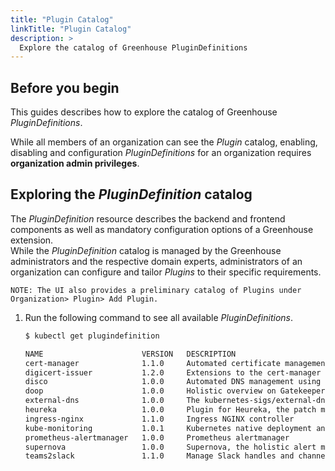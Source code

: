```yaml
---
title: "Plugin Catalog"
linkTitle: "Plugin Catalog"
description: >
  Explore the catalog of Greenhouse PluginDefinitions 
---
```


## Before you begin

This guides describes how to explore the catalog of Greenhouse _PluginDefinitions_.

While all members of an organization can see the _Plugin_ catalog, enabling, disabling and configuration _PluginDefinitions_ for an organization requires **organization admin privileges**.

## Exploring the _PluginDefinition_ catalog

The _PluginDefinition_ resource describes the backend and frontend components as well as mandatory configuration options of a Greenhouse extension.  
While the _PluginDefinition_ catalog is managed by the Greenhouse administrators and the respective domain experts, administrators of an organization can configure and tailor _Plugins_ to their specific requirements.

```text
NOTE: The UI also provides a preliminary catalog of Plugins under Organization> Plugin> Add Plugin.
```

1. Run the following command to see all available _PluginDefinitions_.

   ```bash
   $ kubectl get plugindefinition

   NAME                      VERSION   DESCRIPTION                                                                                                  AGE
   cert-manager              1.1.0     Automated certificate management in Kubernetes                                                               182d
   digicert-issuer           1.2.0     Extensions to the cert-manager for DigiCert support                                                          182d
   disco                     1.0.0     Automated DNS management using the Designate Ingress CNAME operator (DISCO)                                  179d
   doop                      1.0.0     Holistic overview on Gatekeeper policies and violations                                                      177d
   external-dns              1.0.0     The kubernetes-sigs/external-dns plugin.                                                                     186d
   heureka                   1.0.0     Plugin for Heureka, the patch management system.                                                             177d
   ingress-nginx             1.1.0     Ingress NGINX controller                                                                                     187d
   kube-monitoring           1.0.1     Kubernetes native deployment and management of Prometheus, Alertmanager and related monitoring components.   51d
   prometheus-alertmanager   1.0.0     Prometheus alertmanager                                                                                      60d
   supernova                 1.0.0     Supernova, the holistic alert management UI                                                                  187d
   teams2slack               1.1.0     Manage Slack handles and channels based on Greenhouse teams and their members                                115d
   ```
